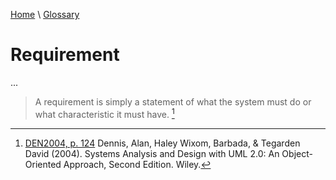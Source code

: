 [Home](../../index.html) \ [Glossary](glossary.html)

# Requirement

...  


> A requirement is simply a statement of what the system must do or what characteristic it must have. [^1]  

[^1]: [DEN2004, p. 124](../references/books/Systems-Analysis-and-Design-with-UML-Version-2-0-An-Object-Oriented-Approach.html) Dennis, Alan, Haley Wixom, Barbada, & Tegarden David (2004). Systems Analysis and Design with UML 2.0: An Object-Oriented Approach, Second Edition. Wiley.  